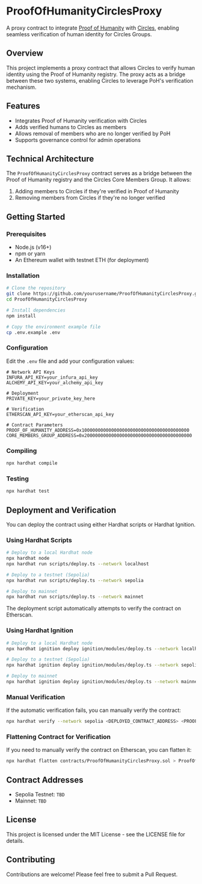 # ProofOfHumanityCirclesProxy

A proxy contract to integrate [Proof of Humanity](https://v2.proofofhumanity.id/) with [Circles](https://www.aboutcircles.com), enabling seamless verification of human identity for Circles Groups.

## Overview

This project implements a proxy contract that allows Circles to verify human identity using the Proof of Humanity registry. The proxy acts as a bridge between these two systems, enabling Circles to leverage PoH's verification mechanism.

## Features

- Integrates Proof of Humanity verification with Circles
- Adds verified humans to Circles as members
- Allows removal of members who are no longer verified by PoH
- Supports governance control for admin operations

## Technical Architecture

The `ProofOfHumanityCirclesProxy` contract serves as a bridge between the Proof of Humanity registry and the Circles Core Members Group. It allows:

1. Adding members to Circles if they're verified in Proof of Humanity
2. Removing members from Circles if they're no longer verified

## Getting Started

### Prerequisites

- Node.js (v16+)
- npm or yarn
- An Ethereum wallet with testnet ETH (for deployment)

### Installation

```bash
# Clone the repository
git clone https://github.com/yourusername/ProofOfHumanityCirclesProxy.git
cd ProofOfHumanityCirclesProxy

# Install dependencies
npm install

# Copy the environment example file
cp .env.example .env
```

### Configuration

Edit the `.env` file and add your configuration values:

```
# Network API Keys
INFURA_API_KEY=your_infura_api_key
ALCHEMY_API_KEY=your_alchemy_api_key

# Deployment
PRIVATE_KEY=your_private_key_here

# Verification
ETHERSCAN_API_KEY=your_etherscan_api_key

# Contract Parameters
PROOF_OF_HUMANITY_ADDRESS=0x1000000000000000000000000000000000000000
CORE_MEMBERS_GROUP_ADDRESS=0x2000000000000000000000000000000000000000
```

### Compiling

```bash
npx hardhat compile
```

### Testing

```bash
npx hardhat test
```

## Deployment and Verification

You can deploy the contract using either Hardhat scripts or Hardhat Ignition.

### Using Hardhat Scripts

```bash
# Deploy to a local Hardhat node
npx hardhat node
npx hardhat run scripts/deploy.ts --network localhost

# Deploy to a testnet (Sepolia)
npx hardhat run scripts/deploy.ts --network sepolia

# Deploy to mainnet
npx hardhat run scripts/deploy.ts --network mainnet
```

The deployment script automatically attempts to verify the contract on Etherscan.

### Using Hardhat Ignition

```bash
# Deploy to a local Hardhat node
npx hardhat ignition deploy ignition/modules/deploy.ts --network localhost

# Deploy to a testnet (Sepolia)
npx hardhat ignition deploy ignition/modules/deploy.ts --network sepolia

# Deploy to mainnet
npx hardhat ignition deploy ignition/modules/deploy.ts --network mainnet
```

### Manual Verification

If the automatic verification fails, you can manually verify the contract:

```bash
npx hardhat verify --network sepolia <DEPLOYED_CONTRACT_ADDRESS> <PROOF_OF_HUMANITY_ADDRESS> <CORE_MEMBERS_GROUP_ADDRESS>
```

### Flattening Contract for Verification

If you need to manually verify the contract on Etherscan, you can flatten it:

```bash
npx hardhat flatten contracts/ProofOfHumanityCirclesProxy.sol > ProofOfHumanityCirclesProxy_flattened.sol
```

## Contract Addresses

- Sepolia Testnet: `TBD`
- Mainnet: `TBD`

## License

This project is licensed under the MIT License - see the LICENSE file for details.

## Contributing

Contributions are welcome! Please feel free to submit a Pull Request.
